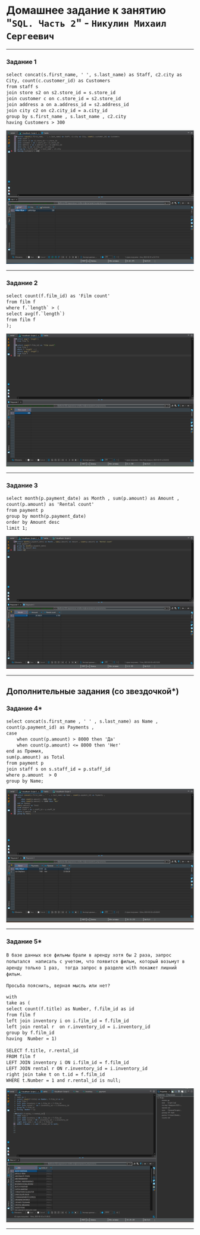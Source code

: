 # Домашнее задание к занятию "`SQL. Часть 2`" - `Никулин Михаил Сергеевич`



---

### Задание 1



```
select concat(s.first_name, ' ', s.last_name) as Staff, c2.city as City, count(c.customer_id) as Customers
from staff s 
join store s2 on s2.store_id = s.store_id 
join customer c on c.store_id = s2.store_id 
join address a on a.address_id = s2.address_id 
join city c2 on c2.city_id = a.city_id 
group by s.first_name , s.last_name , c2.city 
having Customers > 300
```

![task_1.png](img%2Ftask_1.png)


---

### Задание 2


```
select count(f.film_id) as 'Film count' 
from film f 
where f.`length` > (
select avg(f.`length`) 
from film f
);
```

![task_2.png](img%2Ftask_2.png)


---

### Задание 3



```
select month(p.payment_date) as Month , sum(p.amount) as Amount , count(p.amount) as 'Rental count'
from payment p 
group by month(p.payment_date)
order by Amount desc 
limit 1;
```

![task_3.png](img%2Ftask_3.png)



---
## Дополнительные задания (со звездочкой*)


### Задание 4*

```
select concat(s.first_name , ' ' , s.last_name) as Name , count(p.payment_id) as Payments ,
case
	when count(p.amount) > 8000 then 'Да'
	when count(p.amount) <= 8000 then 'Нет'
end as Премия, 
sum(p.amount) as Total
from payment p
join staff s on s.staff_id = p.staff_id 
where p.amount  > 0
group by Name;
```

![task_4.png](img%2Ftask_4.png)

---


### Задание 5*

`В базе данных все фильмы брали в аренду хотя бы 2 раза, запрос попытался 
написать с учетом, что появится фильм, который возьмут в аренду только 1 раз, 
тогда запрос в разделе with покажет лишний фильм.`

`Просьба пояснить, верная мысль или нет?`


```
with 
take as (
select count(f.title) as Number, f.film_id as id 
from film f 
left join inventory i on i.film_id = f.film_id 
left join rental r  on r.inventory_id = i.inventory_id
group by f.film_id  
having  Number = 1)

SELECT f.title, r.rental_id 
FROM film f
LEFT JOIN inventory i ON i.film_id = f.film_id
LEFT JOIN rental r ON r.inventory_id = i.inventory_id
right join take t on t.id = f.film_id 
WHERE t.Number = 1 and r.rental_id is null; 
```

![task_5.png](img%2Ftask_5.png)

---